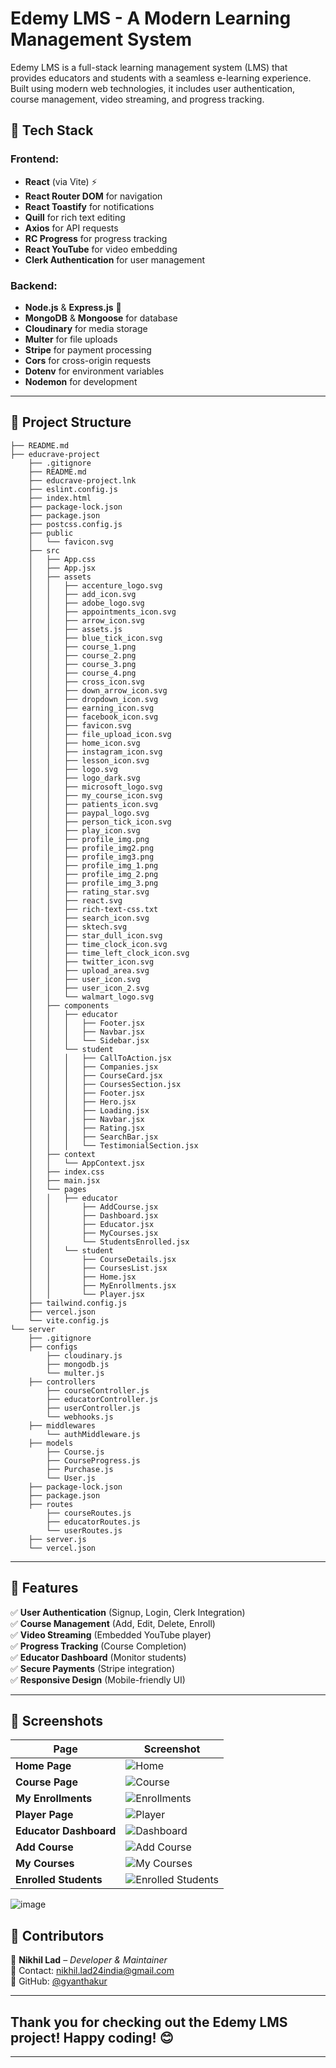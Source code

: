 
# Edemy LMS - A Modern Learning Management System


Edemy LMS is a full-stack learning management system (LMS) that provides educators and students with a seamless e-learning experience. Built using modern web technologies, it includes user authentication, course management, video streaming, and progress tracking.

## 🚀 Tech Stack

### Frontend:
- **React** (via Vite) ⚡
- **React Router DOM** for navigation
- **React Toastify** for notifications
- **Quill** for rich text editing
- **Axios** for API requests
- **RC Progress** for progress tracking
- **React YouTube** for video embedding
- **Clerk Authentication** for user management

### Backend:
- **Node.js** & **Express.js** 🚀
- **MongoDB** & **Mongoose** for database
- **Cloudinary** for media storage
- **Multer** for file uploads
- **Stripe** for payment processing
- **Cors** for cross-origin requests
- **Dotenv** for environment variables
- **Nodemon** for development

---

## 📂 Project Structure
```
├── README.md
├── educrave-project
    ├── .gitignore
    ├── README.md
    ├── educrave-project.lnk
    ├── eslint.config.js
    ├── index.html
    ├── package-lock.json
    ├── package.json
    ├── postcss.config.js
    ├── public
    │   └── favicon.svg
    ├── src
    │   ├── App.css
    │   ├── App.jsx
    │   ├── assets
    │   │   ├── accenture_logo.svg
    │   │   ├── add_icon.svg
    │   │   ├── adobe_logo.svg
    │   │   ├── appointments_icon.svg
    │   │   ├── arrow_icon.svg
    │   │   ├── assets.js
    │   │   ├── blue_tick_icon.svg
    │   │   ├── course_1.png
    │   │   ├── course_2.png
    │   │   ├── course_3.png
    │   │   ├── course_4.png
    │   │   ├── cross_icon.svg
    │   │   ├── down_arrow_icon.svg
    │   │   ├── dropdown_icon.svg
    │   │   ├── earning_icon.svg
    │   │   ├── facebook_icon.svg
    │   │   ├── favicon.svg
    │   │   ├── file_upload_icon.svg
    │   │   ├── home_icon.svg
    │   │   ├── instagram_icon.svg
    │   │   ├── lesson_icon.svg
    │   │   ├── logo.svg
    │   │   ├── logo_dark.svg
    │   │   ├── microsoft_logo.svg
    │   │   ├── my_course_icon.svg
    │   │   ├── patients_icon.svg
    │   │   ├── paypal_logo.svg
    │   │   ├── person_tick_icon.svg
    │   │   ├── play_icon.svg
    │   │   ├── profile_img.png
    │   │   ├── profile_img2.png
    │   │   ├── profile_img3.png
    │   │   ├── profile_img_1.png
    │   │   ├── profile_img_2.png
    │   │   ├── profile_img_3.png
    │   │   ├── rating_star.svg
    │   │   ├── react.svg
    │   │   ├── rich-text-css.txt
    │   │   ├── search_icon.svg
    │   │   ├── sktech.svg
    │   │   ├── star_dull_icon.svg
    │   │   ├── time_clock_icon.svg
    │   │   ├── time_left_clock_icon.svg
    │   │   ├── twitter_icon.svg
    │   │   ├── upload_area.svg
    │   │   ├── user_icon.svg
    │   │   ├── user_icon_2.svg
    │   │   └── walmart_logo.svg
    │   ├── components
    │   │   ├── educator
    │   │   │   ├── Footer.jsx
    │   │   │   ├── Navbar.jsx
    │   │   │   └── Sidebar.jsx
    │   │   └── student
    │   │   │   ├── CallToAction.jsx
    │   │   │   ├── Companies.jsx
    │   │   │   ├── CourseCard.jsx
    │   │   │   ├── CoursesSection.jsx
    │   │   │   ├── Footer.jsx
    │   │   │   ├── Hero.jsx
    │   │   │   ├── Loading.jsx
    │   │   │   ├── Navbar.jsx
    │   │   │   ├── Rating.jsx
    │   │   │   ├── SearchBar.jsx
    │   │   │   └── TestimonialSection.jsx
    │   ├── context
    │   │   └── AppContext.jsx
    │   ├── index.css
    │   ├── main.jsx
    │   └── pages
    │   │   ├── educator
    │   │       ├── AddCourse.jsx
    │   │       ├── Dashboard.jsx
    │   │       ├── Educator.jsx
    │   │       ├── MyCourses.jsx
    │   │       └── StudentsEnrolled.jsx
    │   │   └── student
    │   │       ├── CourseDetails.jsx
    │   │       ├── CoursesList.jsx
    │   │       ├── Home.jsx
    │   │       ├── MyEnrollments.jsx
    │   │       └── Player.jsx
    ├── tailwind.config.js
    ├── vercel.json
    └── vite.config.js
└── server
    ├── .gitignore
    ├── configs
        ├── cloudinary.js
        ├── mongodb.js
        └── multer.js
    ├── controllers
        ├── courseController.js
        ├── educatorController.js
        ├── userController.js
        └── webhooks.js
    ├── middlewares
        └── authMiddleware.js
    ├── models
        ├── Course.js
        ├── CourseProgress.js
        ├── Purchase.js
        └── User.js
    ├── package-lock.json
    ├── package.json
    ├── routes
        ├── courseRoutes.js
        ├── educatorRoutes.js
        └── userRoutes.js
    ├── server.js
    └── vercel.json

```

---

## 🌟 Features

✅ **User Authentication** (Signup, Login, Clerk Integration)  
✅ **Course Management** (Add, Edit, Delete, Enroll)  
✅ **Video Streaming** (Embedded YouTube player)  
✅ **Progress Tracking** (Course Completion)  
✅ **Educator Dashboard** (Monitor students)  
✅ **Secure Payments** (Stripe integration)  
✅ **Responsive Design** (Mobile-friendly UI)  

---

## 📸 Screenshots

| Page | Screenshot |
|------|-----------|
| **Home Page** | ![Home](https://github.com/user-attachments/assets/03cf6bd7-8c30-4817-ad49-4a8fe8000541) |
| **Course Page** | ![Course](https://github.com/user-attachments/assets/e42c2660-8271-42ae-b7e3-c5278b6a9cf1) |
| **My Enrollments** | ![Enrollments](https://github.com/user-attachments/assets/a88cf7c1-cab1-4106-a64d-d7cfd5d9d4b7) |
| **Player Page** | ![Player](https://github.com/user-attachments/assets/cdc8fb2a-6f44-416f-b4bd-2f35b7acfbbd) |
| **Educator Dashboard** | ![Dashboard](https://github.com/user-attachments/assets/6c3bec05-805e-4652-ac51-113fd870b267) |
| **Add Course** | ![Add Course](https://github.com/user-attachments/assets/ee846dba-7b14-4006-ae95-8ff76402ed8d) |
| **My Courses** | ![My Courses](https://github.com/user-attachments/assets/e9f1b602-fc46-4dd7-8833-f1d8b15f43a1) |
| **Enrolled Students** | ![Enrolled Students](https://github.com/user-attachments/assets/6d118429-4aa0-487e-ad6c-1f37af3f9968) |

![image](https://github.com/user-attachments/assets/6eb66c29-6a73-4f98-9c15-7625a903a109)

## 🎯 Contributors

👤 **Nikhil Lad** – *Developer & Maintainer*  
📧 Contact: [nikhil.lad24india@gmail.com](nikhil.lad24india@gmail.com)  
🔗 GitHub: [@gyanthakur](https://github.com/Gyanthakur)  

---

## Thank you for checking out the **Edemy LMS** project! Happy coding! 😊

---
